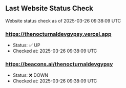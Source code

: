 ## Last Website Status Check

<!-- GitHub Action will update the section below -->
Website status check as of 2025-03-26 09:38:09 UTC

### https://thenocturnaldevgypsy.vercel.app
- Status: ✅ UP
- Checked at: 2025-03-26 09:38:09 UTC

### https://beacons.ai/thenocturnaldevgypsy
- Status: ❌ DOWN
- Checked at: 2025-03-26 09:38:09 UTC


<!-- End of GitHub Action update section -->

